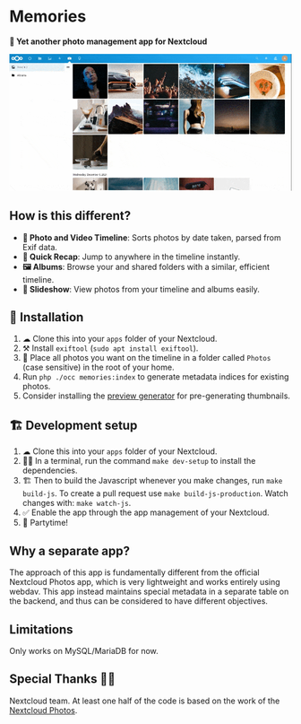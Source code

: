 # Memories

**📸 Yet another photo management app for Nextcloud**

![Screenshot](appinfo/screencap.gif)

## How is this different?

* **📸 Photo and Video Timeline**: Sorts photos by date taken, parsed from Exif data.
* **🤔 Quick Recap**: Jump to anywhere in the timeline instantly.
* **🖼️ Albums**: Browse your and shared folders with a similar, efficient timeline.
* **🎦 Slideshow**: View photos from your timeline and albums easily.

## 🚀 Installation

1. ☁ Clone this into your `apps` folder of your Nextcloud.
1. ⚒️ Install `exiftool` (`sudo apt install exiftool`).
1. 📸 Place all photos you want on the timeline in a folder called `Photos` (case sensitive) in the root of your home.
1. Run `php ./occ memories:index` to generate metadata indices for existing photos.
1. Consider installing the [preview generator](https://github.com/rullzer/previewgenerator) for pre-generating thumbnails.

## 🏗 Development setup

1. ☁ Clone this into your `apps` folder of your Nextcloud.
1. 👩‍💻 In a terminal, run the command `make dev-setup` to install the dependencies.
1. 🏗 Then to build the Javascript whenever you make changes, run `make build-js`. To create a pull request use `make build-js-production`. Watch changes with: `make watch-js`.
1. ✅ Enable the app through the app management of your Nextcloud.
1. 🎉 Partytime!

## Why a separate app?
The approach of this app is fundamentally different from the official Nextcloud Photos app, which is very lightweight and works entirely using webdav. This app instead maintains special metadata in a separate table on the backend, and thus can be considered to have different objectives.

## Limitations
Only works on MySQL/MariaDB for now.

## Special Thanks 🙏🏻
Nextcloud team. At least one half of the code is based on the work of the [Nextcloud Photos](https://github.com/nextcloud/photos).